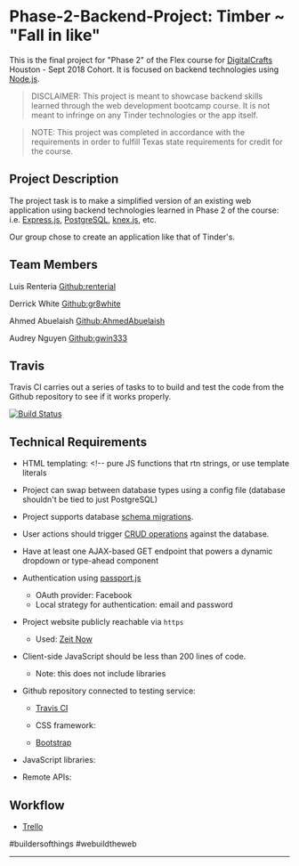 # Phase-2-Backend-Project: Timber ~ "Fall in like"

This is the final project for "Phase 2" of the Flex course for [DigitalCrafts]
Houston - Sept 2018 Cohort. It is focused on backend technologies using [Node.js].

> DISCLAIMER: This project is meant to showcase backend skills learned through the web development bootcamp course.  It is not meant to infringe on any Tinder technologies or the app itself. 

> NOTE: This project was completed in accordance with the requirements in order to fulfill Texas state requirements for credit for the course.

[DigitalCrafts]:https://www.digitalcrafts.com/
[Node.js]:https://nodejs.org/

## Project Description

The project task is to make a simplified version of an existing web application using backend technologies learned in Phase 2 of the course: i.e. [Express.js], [PostgreSQL], [knex.js], etc.

Our group chose to create an application like that of Tinder's.

[express.js]:https://expressjs.com/
[PostgreSQL]:https://www.postgresql.org/
[knex.js]:https://knexjs.org/

## Team Members

Luis Renteria [Github:renterial](https://github.com/renterial)

Derrick White [Github:gr8white](https://github.com/gr8white)

Ahmed Abuelaish [Github:AhmedAbuelaish](https://github.com/AhmedAbuelaish)

Audrey Nguyen [Github:gwin333](https://github.com/gwin333)

## Travis

Travis CI carries out a series of tasks to to build and test the code from the Github repository to see if it works properly.

[![Build Status](https://travis-ci.com/DCPhase2TimberLite/Phase-2-Backend-Project.svg?branch=master)](https://travis-ci.com/DCPhase2TimberLite/Phase-2-Backend-Project)

## Technical Requirements

<!-- Requirements of the project and how our project satisfies them -->

- HTML templating: <!-- pure JS functions that rtn strings, or use template literals
<!-- Mustache, handlebars, ejs, pug, etc. -->

- Project can swap between database types using a config file (database shouldn't be tied to just PostgreSQL)
<!-- use abstraction layer like knex.js or Sequelize -->

- Project supports database [schema migrations](https://en.wikipedia.org/wiki/Schema_migration).

- User actions should trigger [CRUD operations](https://en.wikipedia.org/wiki/Create,_read,_update_and_delete) against the database.

- Have at least one AJAX-based GET endpoint that powers a dynamic dropdown or type-ahead component

- Authentication using [passport.js](http://www.passportjs.org/)
  - OAuth provider:  Facebook
  - Local strategy for authentication: email and password

- Project website publicly reachable via `https`
  - Used: [Zeit Now](https://zeit.co/now)

- Client-side JavaScript should be less than 200 lines of code.
  - Note: this does not include libraries

- Github repository connected to testing service:
  - [Travis CI](https://travis-ci.org/)

  - CSS framework:
  - [Bootstrap](http://getbootstrap.com/)

- JavaScript libraries:

- Remote APIs:

## Workflow 

- [Trello](https://trello.com/b/EgTR8BAy/workflow)


#buildersofthings #webuildtheweb

--------------------------------------------------------------------------------

